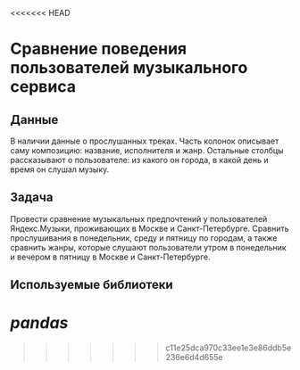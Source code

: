 <<<<<<< HEAD
# Сравнение поведения пользователей музыкального сервиса
## Данные
В наличии данные о прослушанных треках. Часть колонок описывает саму композицию: название, исполнителя и жанр. Остальные столбцы рассказывают о пользователе: из какого он города, в какой день и время он слушал музыку.

## Задача
Провести сравнение музыкальных предпочтений у пользователей Яндекс.Музыки, проживающих в Москве и Санкт-Петербурге. Сравнить прослушивания в понедельник, среду и пятницу по городам, а также сравнить жанры, которые слушают пользователи утром в понедельник и вечером в пятницу в Москве и Санкт-Петербурге.

## Используемые библиотеки
*pandas*
=======

>>>>>>> c11e25dca970c33ee1e3e86ddb5e236e6d4d655e
